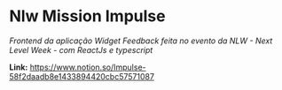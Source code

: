 # Nlw Mission Impulse

*Frontend da aplicação Widget Feedback feita no evento da NLW - Next Level Week - com ReactJs e typescript*

**Link:** https://www.notion.so/Impulse-58f2daadb8e1433894420cbc57571087